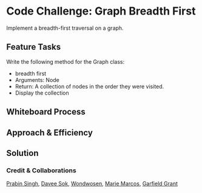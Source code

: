 # Code Challenge: Graph Breadth First
<!-- Description of the challenge -->
Implement a breadth-first traversal on a graph.

## Feature Tasks

Write the following method for the Graph class:

- breadth first
- Arguments: Node
- Return: A collection of nodes in the order they were visited.
- Display the collection

## Whiteboard Process
<!-- Embedded whiteboard image -->

## Approach & Efficiency
<!-- What approach did you take? Why? What is the Big O space/time for this approach? -->

## Solution
<!-- Show how to run your code, and examples of it in action -->

### Credit & Collaborations

[Prabin Singh](https://github.com/prabin544), [Davee Sok](https://github.com/daveeS987), [Wondwosen](https://github.com/WondwosenTsige), [Marie Marcos](https://github.com/Mmarcos01), [Garfield Grant](https://github.com/Marleyman876)
